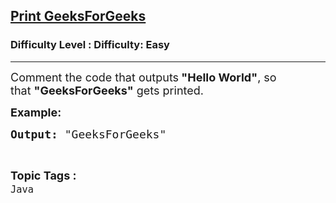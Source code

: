 <h2><a href="https://www.geeksforgeeks.org/problems/print-geeksforgeeks--141628/1?page=1&category=Java&status=unsolved&sortBy=submissions">Print GeeksForGeeks</a></h2><h3>Difficulty Level : Difficulty: Easy</h3><hr><div class="problems_problem_content__Xm_eO"><p><span style="font-size: 18px;">Comment the code that outputs<strong> "Hello World"</strong>, so that&nbsp;<strong>"GeeksForGeeks"</strong> gets printed.</span></p>
<p><span style="font-size: 18px;"><strong>Example:</strong>&nbsp;</span></p>
<pre><span style="font-size: 18px;"><strong>Output: </strong>"GeeksForGeeks"</span></pre></div><br><p><span style=font-size:18px><strong>Topic Tags : </strong><br><code>Java</code>&nbsp;